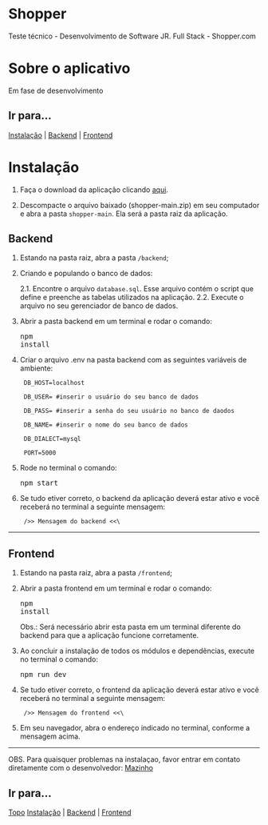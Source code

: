 # Shopper
Teste técnico - Desenvolvimento de Software JR. Full Stack - Shopper.com


# Sobre o aplicativo
Em fase de desenvolvimento

## Ir para...
[Instalação](#Instalação) | [Backend](#Backend) | [Frontend](#Frontend)

# Instalação

1. Faça o download da aplicação clicando <a href="https://github.com/mazinhorj/shopper/archive/refs/heads/main.zip"> aqui</a>.

2. Descompacte o arquivo baixado (shopper-main.zip) em seu computador e abra a pasta <code>shopper-main</code>. Ela será a pasta raiz da aplicação.



## Backend
1. Estando na pasta raiz, abra a pasta <code>/backend</code>;

2. Criando e populando o banco de dados:

    2.1. Encontre o arquivo <code>database.sql</code>. Esse arquivo contém
o script que define e preenche as tabelas utilizados na aplicação.
    2.2. Execute o arquivo no seu gerenciador de banco de dados.

3. Abrir a pasta backend em um terminal e rodar o comando:
        <pre>npm install</pre>

4. Criar o arquivo .env na pasta backend com as seguintes variáveis de ambiente:

        DB_HOST=localhost

        DB_USER= #inserir o usuário do seu banco de dados

        DB_PASS= #inserir a senha do seu usuário no banco de daodos

        DB_NAME= #inserir o nome do seu banco de dados 

        DB_DIALECT=mysql

        PORT=5000

5. Rode no terminal o comando:
        <pre>npm start</pre>

6. Se tudo etiver correto, o backend da aplicação deverá estar ativo e você receberá no terminal a seguinte mensagem:

        />> Mensagem do backend <<\

<hr>

## Frontend
1. Estando na pasta raiz, abra a pasta <code>/frontend</code>;

2. Abrir a pasta frontend em um terminal e rodar o comando:
        <pre>npm install</pre>
        Obs.: Será necessário abrir esta pasta em um terminal diferente do backend para que a aplicação funcione corretamente.

3. Ao concluir a instalação de todos os módulos e dependências, execute no terminal o comando:
        <pre>npm run dev</pre>

6. Se tudo etiver correto, o frontend da aplicação deverá estar ativo e você receberá no terminal a seguinte mensagem:

        />> Mensagem do frontend <<\

7. Em seu navegador, abra o endereço indicado no terminal, conforme a mensagem acima.

<hr>

OBS. Para quaisquer problemas na instalaçao, favor entrar em contato diretamente com o desenvolvedor: <a href="mailto:dev.mazinho@gmail.com">Mazinho</a>

## Ir para...
[Topo](#Shopper) [Instalação](#Instalação) | [Backend](#Backend) | [Frontend](#Frontend)


